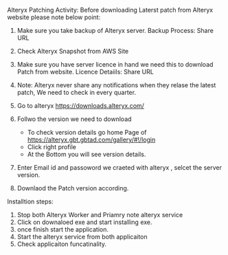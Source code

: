 Alteryx Patching Activity:
Before downloading Laterst patch from Alteryx website please note below point:

1. Make sure you take backup of Alteryx server.
   Backup Process: Share URL
2. Check Alteryx Snapshot from AWS Site
3. Make sure you have server licence in hand we need this to download Patch from website.
   Licence Detaiils: Share URL
4. Note: Alteryx never share any notifications when they relase the latest patch, We need to check in every quarter. 

1. Go to alteryx https://downloads.alteryx.com/
2. Follwo the version we need to download
   - To check version details go home Page of https://alteryx.gbt.gbtad.com/gallery/#!/login
   - Click right profile
   - At the Bottom you will see version details.
3. Enter Email id and passoword we craeted with alteryx , selcet the server version.
4. Downlaod the Patch version according.

Installtion steps:
1. Stop both Alteryx Worker and Priamry note alteryx service
2. Click on downaloed exe and start installing exe. 
3. once finish start the application.
4. Start the alteryx service from both applicaiton
5. Check applicaiton funcatinality.
   
